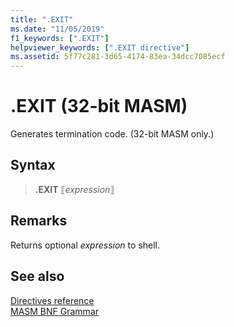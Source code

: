 ```yaml
---
title: ".EXIT"
ms.date: "11/05/2019"
f1_keywords: [".EXIT"]
helpviewer_keywords: [".EXIT directive"]
ms.assetid: 5f77c281-3d65-4174-83ea-34dcc7085ecf
---
```

# .EXIT (32-bit MASM)

Generates termination code. (32-bit MASM only.)

## Syntax

> **.EXIT** ⟦*expression*⟧

## Remarks

Returns optional *expression* to shell.

## See also

[Directives reference](directives-reference.md)<br/>
[MASM BNF Grammar](masm-bnf-grammar.md)
